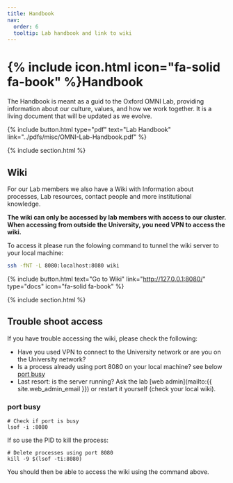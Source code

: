 ```yaml
---
title: Handbook
nav:
  order: 6
  tooltip: Lab handbook and link to wiki
---
```


# {% include icon.html icon="fa-solid fa-book" %}Handbook

The Handbook is meant as a guid to the Oxford OMNI Lab, providing information about our culture, values, and how we work together. It is a living document that will be updated as we evolve.

{% include button.html type="pdf" text="Lab Handbook" link="../pdfs/misc/OMNI-Lab-Handbook.pdf" %}

{% include section.html %}

## Wiki

For our Lab members we also have a Wiki with Information about processes, Lab resources, contact people and more institutional knowledge.

**The wiki can only be accessed by lab members with access to our cluster.**
**When accessing from outside the University, you need VPN to access the wiki.**

To access it please run the folowing command to tunnel the wiki server to your local machine:

```bash
ssh -fNT -L 8080:localhost:8080 wiki
```

{% include button.html
   text="Go to Wiki"
   link="http://127.0.0.1:8080/"
   type="docs"
   icon="fa-solid fa-book"
%}

{% include section.html %}

## Trouble shoot access

If you have trouble accessing the wiki, please check the following:

- Have you used VPN to connect to the University network or are you on the University network?
- Is a process already using port 8080 on your local machine? see below [port busy](#port-busy)
- Last resort: is the server running? Ask the lab [web admin](mailto:{{ site.web_admin_email }}) or restart it yourself (check your local wiki).

### port busy

```shell
# Check if port is busy
lsof -i :8080
```

If so use the PID to kill the process:

```shell
# Delete processes using port 8080
kill -9 $(lsof -ti:8080)
```

You should then be able to access the wiki using the command above.

